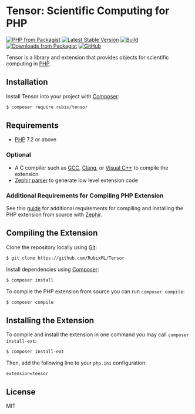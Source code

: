 # Tensor: Scientific Computing for PHP

[![PHP from Packagist](https://img.shields.io/packagist/php-v/rubix/tensor.svg?style=flat&colorB=8892BF)](https://www.php.net/) [![Latest Stable Version](https://img.shields.io/packagist/v/rubix/tensor.svg?style=flat&colorB=orange)](https://packagist.org/packages/rubix/tensor) [![Build](https://github.com/RubixML/Tensor/workflows/Build/badge.svg)](https://github.com/RubixML/Tensor/actions) [![Downloads from Packagist](https://img.shields.io/packagist/dt/rubix/tensor.svg?style=flat&colorB=red)](https://packagist.org/packages/rubix/tensor) [![GitHub](https://img.shields.io/github/license/RubixML/Tensor)](https://github.com/RubixML/Tensor/blob/master/LICENSE.md)

Tensor is a library and extension that provides objects for scientific computing in [PHP](https://php.net).

## Installation
Install Tensor into your project with [Composer](https://getcomposer.org/):
```sh
$ composer require rubix/tensor
```

## Requirements
- [PHP](https://php.net) 7.2 or above

### Optional
- A C compiler such as [GCC](https://gcc.gnu.org/), [Clang](https://clang.llvm.org/), or [Visual C++](https://support.microsoft.com/en-us/help/2977003/the-latest-supported-visual-c-downloads) to compile the extension
- [Zephir parser](https://github.com/phalcon/php-zephir-parser) to generate low level extension code

### Additional Requirements for Compiling PHP Extension
See this [guide](https://docs.zephir-lang.com/0.12/en/installation) for additional requirements for compiling and installing the PHP extension from source with [Zephir](https://docs.zephir-lang.com/0.12/en/welcome).

## Compiling the Extension
Clone the repository locally using [Git](https://git-scm.com/):

```sh
$ git clone https://github.com/RubixML/Tensor
```

Install dependencies using [Composer](https://getcomposer.org/):

```sh
$ composer install
```

To compile the PHP extension from source you can run `composer compile`:

```sh
$ composer compile
```

## Installing the Extension
To compile and install the extension in one command you may call `composer install-ext`:

```sh
$ composer install-ext
```

Then, add the following line to your `php.ini` configuration:

```
extension=tensor
```

## License
MIT
